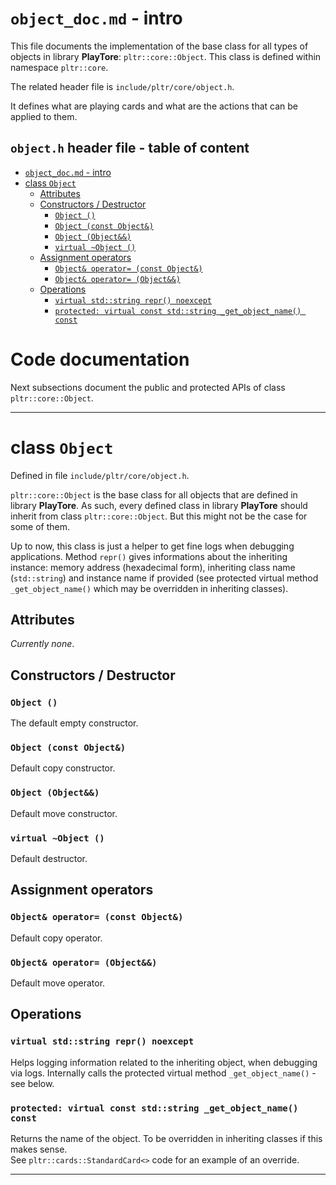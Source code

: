 # `object_doc.md` - intro

This file documents the implementation of the base class for all types of objects in library **PlayTore**: `pltr::core::Object`. This class is defined within namespace `pltr::core`.

The related header file is `include/pltr/core/object.h`.

It defines what are playing cards and what are the actions that can be applied to them.


## `object.h` header file - table of content <!-- omit in toc -->
- [`object_doc.md` - intro](#object_docmd---intro)
- [class `Object`](#class-object)
  - [Attributes](#attributes)
  - [Constructors / Destructor](#constructors--destructor)
    - [`Object ()`](#object-)
    - [`Object (const Object&)`](#object-const-object)
    - [`Object (Object&&)`](#object-object)
    - [`virtual ~Object ()`](#virtual-object-)
  - [Assignment operators](#assignment-operators)
    - [`Object& operator= (const Object&)`](#object-operator-const-object)
    - [`Object& operator= (Object&&)`](#object-operator-object)
  - [Operations](#operations)
    - [`virtual std::string repr() noexcept`](#virtual-stdstring-repr-noexcept)
    - [`protected: virtual const std::string _get_object_name() const`](#protected-virtual-const-stdstring-_get_object_name-const)


# Code documentation <!-- omit in toc -->
Next subsections document the public and protected APIs of class `pltr::core::Object`.


---

# class `Object`
Defined in file `include/pltr/core/object.h`.

`pltr::core::Object` is the base class for all objects that are defined in library **PlayTore**. As such, every defined class in library **PlayTore** should inherit from class `pltr::core::Object`. But this might not be the case for some of them.

Up to now, this class is just a helper to get fine logs when debugging applications. Method `repr()` gives informations about the inheriting instance: memory address (hexadecimal form), inheriting class name (`std::string`) and instance name if provided (see protected virtual method `_get_object_name()` which may be overridden in inheriting classes).


## Attributes
*Currently none*.


## Constructors / Destructor

### `Object ()`
The default empty constructor.

### `Object (const Object&)`
Default copy constructor.

### `Object (Object&&)`
Default move constructor.

### `virtual ~Object ()`
Default destructor.


## Assignment operators

### `Object& operator= (const Object&)`
Default copy operator.

### `Object& operator= (Object&&)`
Default move operator.


## Operations

### `virtual std::string repr() noexcept`
Helps logging information related to the inheriting object, when debugging via logs. Internally calls the protected virtual method `_get_object_name()` - see below.

### `protected: virtual const std::string _get_object_name() const`
Returns the name of the object. To be overridden in inheriting classes if this makes sense.  
See `pltr::cards::StandardCard<>` code for an example of an override.

---
